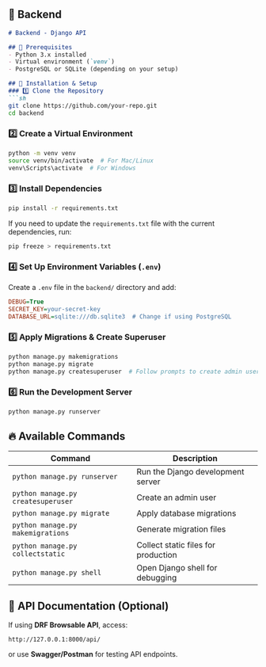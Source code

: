 ## **🔹 Backend**
```md
# Backend - Django API

## 📌 Prerequisites
- Python 3.x installed
- Virtual environment (`venv`)
- PostgreSQL or SQLite (depending on your setup)

## 🚀 Installation & Setup
### 1️⃣ Clone the Repository
```sh
git clone https://github.com/your-repo.git
cd backend
```

### 2️⃣ Create a Virtual Environment
```sh
python -m venv venv
source venv/bin/activate  # For Mac/Linux
venv\Scripts\activate  # For Windows
```

### 3️⃣ Install Dependencies
```sh
pip install -r requirements.txt
```

If you need to update the `requirements.txt` file with the current dependencies, run:
```sh
pip freeze > requirements.txt
```

### 4️⃣ Set Up Environment Variables (`.env`)
Create a `.env` file in the `backend/` directory and add:
```ini
DEBUG=True
SECRET_KEY=your-secret-key
DATABASE_URL=sqlite:///db.sqlite3  # Change if using PostgreSQL
```

### 5️⃣ Apply Migrations & Create Superuser
```sh
python manage.py makemigrations
python manage.py migrate
python manage.py createsuperuser  # Follow prompts to create admin user
```

### 6️⃣ Run the Development Server
```sh
python manage.py runserver
```

## 🔥 Available Commands
| Command | Description |
|---------|-------------|
| `python manage.py runserver` | Run the Django development server |
| `python manage.py createsuperuser` | Create an admin user |
| `python manage.py migrate` | Apply database migrations |
| `python manage.py makemigrations` | Generate migration files |
| `python manage.py collectstatic` | Collect static files for production |
| `python manage.py shell` | Open Django shell for debugging |

## 🔗 API Documentation (Optional)
If using **DRF Browsable API**, access:
```
http://127.0.0.1:8000/api/
```
or use **Swagger/Postman** for testing API endpoints.
